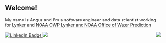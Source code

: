 ## Welcome!

My name is Angus and I'm a software engineer and data scientist working for [Lynker](https://lynker-intel.com/) and [NOAA OWP Lynker and NOAA Office of Water Prediction](https://water.noaa.gov/)

<img align="right" src="https://media.giphy.com/media/HknSLLEbzZCoM/giphy.gif">

<!--[![Angus' GitHub stats](https://github-readme-stats.vercel.app/api?username=anguswg-ucsb&theme=tokyonight)](https://github.com/anuraghazra/github-readme-stats)-->

<!--[![Top Langs](https://github-readme-stats.vercel.app/api/top-langs/?username=anguswg-ucsb&layout=donut&hide_progress=true)](https://github.com/anuraghazra/github-readme-stats)-->

<div id="badges">
  <a href="[your-linkedin-URL](https://www.linkedin.com/in/angus-watters/)">
    <img src="https://img.shields.io/badge/LinkedIn-blue?style=for-the-badge&logo=linkedin&logoColor=white" alt="LinkedIn Badge"/>
  </a>
  <a href="https://anguswatters.wixsite.com/personalportfolio">
    <img src="https://img.shields.io/badge/Portfolio-8A2BE2"/>
  </a>
</div>

<!--
**anguswg-ucsb/anguswg-ucsb** is a ✨ _special_ ✨ repository because its `README.md` (this file) appears on your GitHub profile.

Here are some ideas to get you started:

- 🔭 I’m currently working on ...
- 🌱 I’m currently learning ...
- 👯 I’m looking to collaborate on ...
- 🤔 I’m looking for help with ...
- 💬 Ask me about ...
- 📫 How to reach me: ...
- 😄 Pronouns: ...
- ⚡ Fun fact: ...
-->
